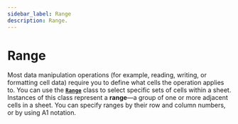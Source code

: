 ```yaml
---
sidebar_label: Range
description: Range.
---
```


# Range

Most data manipulation operations (for example, reading, writing, or formatting cell data) require you to define what cells the operation applies to. You can use the [**`Range`**](https://developers.google.com/apps-script/reference/spreadsheet/range) class to select specific sets of cells within a sheet. Instances of this class represent a **range**—a group of one or more adjacent cells in a sheet. You can specify ranges by their row and column numbers, or by using A1 notation.